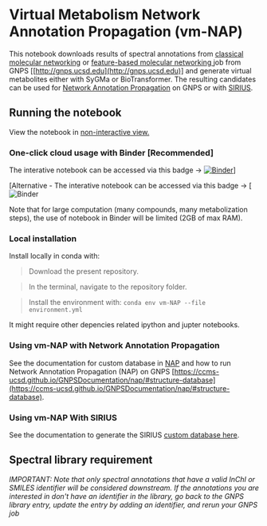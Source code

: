# Virtual Metabolism Network Annotation Propagation (vm-NAP)

This notebook downloads results of spectral annotations from [classical molecular networking](https://ccms-ucsd.github.io/GNPSDocumentation/networking/) or [feature-based molecular networking ](https://ccms-ucsd.github.io/GNPSDocumentation/featurebasedmolecularnetworking/)job from GNPS [[http://gnps.ucsd.edu](http://gnps.ucsd.edu)] and generate virtual metabolites either with SyGMa or BioTransformer. The resulting candidates can be used for [Network Annotation Propagation](https://ccms-ucsd.github.io/GNPSDocumentation/nap/) on GNPS or with [SIRIUS](https://boecker-lab.github.io/docs.sirius.github.io/install/).


## Running the notebook

View the notebook in [non-interactive view.](https://nbviewer.jupyter.org/github/lfnothias/vm-NAP/blob/main/2105_vm-NAP-GNPS.ipynb)

### One-click cloud usage with Binder [Recommended]

The interative notebook can be accessed via this badge -> [![Binder](https://mybinder.org/badge_logo.svg)](https://mybinder.org/v2/gh/lfnothias/vm-NAP/main?urlpath=lab/tree/2202_vm-NAP-GNPS.ipynb)]

[Alternative - The interative notebook can be accessed via this badge -> [![Binder](https://notebooks.gesis.org/binder/v2/gh/lfnothias/vm-NAP/main?urlpath=lab/tree/home/jovyan/IODA_notebooks_welcome)

Note that for large computation (many compounds, many metabolization steps), the use of notebook in Binder will be limited (2GB of max RAM).

### Local installation

Install locally in conda with:

>Download the present repository.

>In the terminal, navigate to the repository folder.

> Install the environment with:
`conda env vm-NAP --file environment.yml`

It might require other depencies related ipython and jupter notebooks.

### Using vm-NAP with Network Annotation Propagation

See the documentation for custom database in [NAP](https://ccms-ucsd.github.io/GNPSDocumentation/nap/#structure-database) and how to run Network Annotation Propagation (NAP) on GNPS [https://ccms-ucsd.github.io/GNPSDocumentation/nap/#structure-database](https://ccms-ucsd.github.io/GNPSDocumentation/nap/#structure-database).

### Using vm-NAP With SIRIUS

See the documentation to generate the SIRIUS [custom database here](https://boecker-lab.github.io/docs.sirius.github.io/cli-standalone/#custom-database-tool).


## Spectral library requirement

*IMPORTANT: Note that only spectral annotations that have a valid InChI or SMILES identifier will be considered downstream. If the annotations you are interested in don't have an identifier in the library, go back to the GNPS library entry, update the entry by adding an identifier, and rerun your GNPS job*
